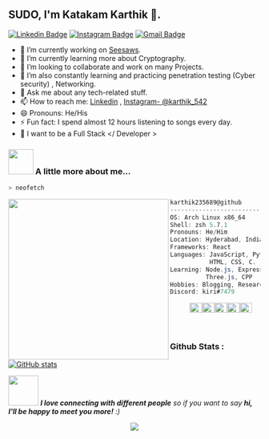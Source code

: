 

<!--
**karthik235689/karthik235689** is a ✨ _special_ ✨ repository because its `README.md` (this file) appears on your GitHub profile.

Here are some ideas to get you started:

- 🔭 I’m currently working on ...
- 🌱 I’m currently learning ...
- 👯 I’m looking to collaborate on ...
- 🤔 I’m looking for help with ...
- 💬 Ask me about ...
- 📫 How to reach me: ...
- 😄 Pronouns: ...
- ⚡ Fun fact: ...
-->

## SUDO, I'm Katakam Karthik 👋.
[![Linkedin Badge](https://img.shields.io/badge/-Karthik-blue?style=flat-square&logo=Linkedin&logoColor=white&link=https://www.linkedin.com/in/katakam-karthik-2223171b0/)](https://www.linkedin.com/in/katakam-karthik-2223171b0/)
[![Instagram Badge](https://img.shields.io/badge/-Karthik-purple?style=flat-square&logo=instagram&logoColor=white&link=https://instagram.com/karthik_542/)](https://instagram.com/karthik_542)
[![Gmail Badge](https://img.shields.io/badge/-karthik23052001@gmail.com-c14438?style=flat-square&logo=Gmail&logoColor=white&link=mailto:karthik23052001@gmail.com)](mailto:karthik23052001@gmail.com)
-   🔭 I’m currently working on [Seesaws](https://seesaws.in/).
-   🌱 I’m currently learning more about Cryptography.
-   👯 I’m looking to collaborate and work on many Projects.
-   🤔 I’m also constantly learning and practicing penetration testing (Cyber security) , Networking.
-   💬 Ask me about any tech-related stuff.
-   📫 How to reach me: [Linkedin](https://www.linkedin.com/in/katakam-karthik-2223171b0/) , [Instagram- @karthik_542](https://instagram.com/karthik_542/)
-   😄 Pronouns: He/His
-   ⚡ Fun fact: I spend almost 12 hours listening to songs every day.
-   💬 I want to be a Full Stack </ Developer >
### <img src="https://media.giphy.com/media/VgCDAzcKvsR6OM0uWg/giphy.gif" width="50"> A little more about me...  

```zsh
> neofetch
```

<img align="left" src="https://pic.funnygifsbox.com/uploads/2019/11/funnygifsbox.com-2019-11-25-07-39-50-91.gif" width="320" /> 

```csharp
karthik235689@github
-------------------------
OS: Arch Linux x86_64
Shell: zsh 5.7.1
Pronouns: He/Him
Location: Hyderabad, India
Frameworks: React
Languages: JavaScript, Python, Java,
           HTML, CSS, C.
Learning: Node.js, Express, Bash
          Three.js, CPP
Hobbies: Blogging, Research, Brawlstars
Discord: kiri#7479
```
<p align="left">
  &nbsp; &nbsp; &nbsp; &nbsp; &nbsp;
  <img alt="#474342" src="https://via.placeholder.com/15/474342/000000?text=+" width="25" height="20" /><img alt="#fbedf6" src="https://via.placeholder.com/15/fbedf6/000000?text=+" width="25" height="20" /><img alt="#c9594d" src="https://via.placeholder.com/15/c9594d/000000?text=+" width="25" height="20" /><img alt="#f8b9b2" src="https://via.placeholder.com/15/f8b9b2/000000?text=+" width="25" height="20" /><img alt="#ae9c9d" src="https://via.placeholder.com/15/ae9c9d/000000?text=+" width="25" height="20" />
</p>

&nbsp;
### Github Stats :
[![GitHub stats](https://github-readme-stats.vercel.app/api?username=karthik235689&show_icons=true)](https://github.com/karthik235689/github-readme-stats)


<img src="https://media.giphy.com/media/LnQjpWaON8nhr21vNW/giphy.gif" width="60"> <em><b>I love connecting with different people</b> so if you want to say <b>hi, I'll be happy to meet you more!</b> :)</em>

<p href="https://github.com/karthik235689/github-profile-views-counter" align="center"><img src="https://gpvc.arturio.dev/karthik235689"></p>

[website]: https://seesaws.in
[facebook]: https://www.facebook.com/profile.php?id=100008249283592
[instagram]: https://instagram.com/karthik_542/
[linkedin]: https://www.linkedin.com/in/katakam-karthik-2223171b0/
